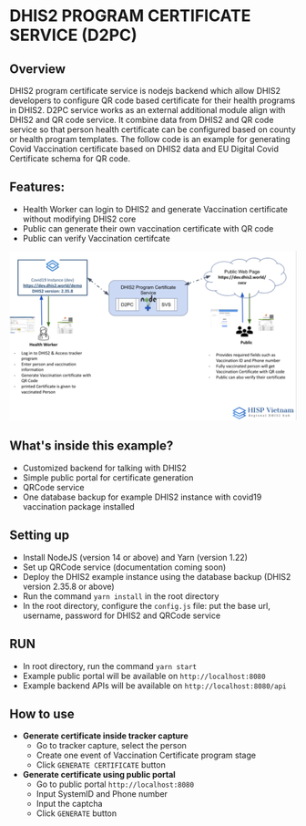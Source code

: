 # DHIS2 PROGRAM CERTIFICATE SERVICE (D2PC)

## Overview
DHIS2 program certificate service is nodejs backend which allow DHIS2 developers to configure QR code based certificate for their health programs in DHIS2. D2PC service works as an external additional module align with DHIS2 and QR code service. It combine data from DHIS2 and QR code service so that person health certificate can be configured based on county or health program templates. The follow code is an example for generating Covid Vaccination certificate based on DHIS2 data and EU Digital Covid Certificate schema for QR code.

## Features:
- Health Worker can login to DHIS2 and generate Vaccination certificate without modifying DHIS2 core
- Public can generate their own vaccination certificate with QR code
- Public can verify Vaccination certifcate 

![Workflow](./workflow.png)

## What's inside this example?

- Customized backend for talking with DHIS2
- Simple public portal for certificate generation
- QRCode service
- One database backup for example DHIS2 instance with covid19 vaccination package installed

## Setting up

- Install NodeJS (version 14 or above) and Yarn (version 1.22)
- Set up QRCode service (documentation coming soon)
- Deploy the DHIS2 example instance using the database backup (DHIS2 version 2.35.8 or above)
- Run the command `yarn install` in the root directory
- In the root directory, configure the `config.js` file: put the base url, username, password for DHIS2 and QRCode service

## RUN

- In root directory, run the command `yarn start`
- Example public portal will be available on `http://localhost:8080`
- Example backend APIs will be available on `http://localhost:8080/api`

## How to use

- **Generate certificate inside tracker capture**
  - Go to tracker capture, select the person
  - Create one event of Vaccination Certificate program stage
  - Click `GENERATE CERTIFICATE` button
- **Generate certificate using public portal**
  - Go to public portal `http://localhost:8080`
  - Input SystemID and Phone number
  - Input the captcha
  - Click `GENERATE` button
